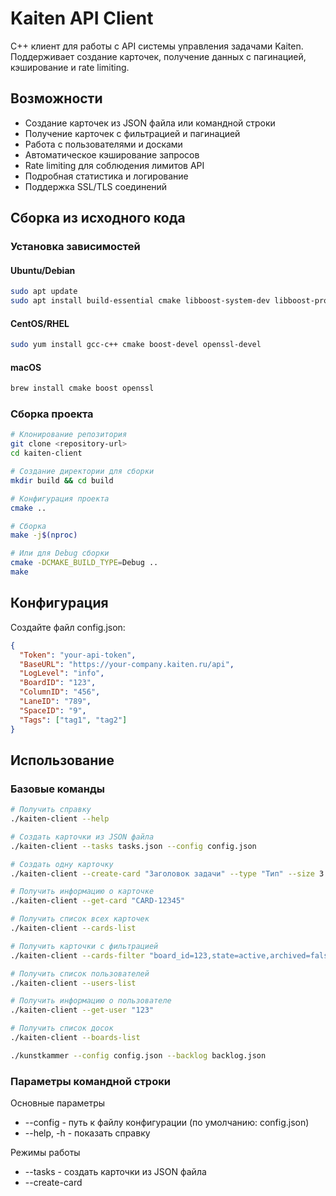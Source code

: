 # Kaiten API Client

C++ клиент для работы с API системы управления задачами Kaiten. Поддерживает создание карточек, получение данных с пагинацией, кэширование и rate limiting.

## Возможности

* Создание карточек из JSON файла или командной строки
* Получение карточек с фильтрацией и пагинацией
* Работа с пользователями и досками
* Автоматическое кэширование запросов
* Rate limiting для соблюдения лимитов API
* Подробная статистика и логирование
* Поддержка SSL/TLS соединений

## Сборка из исходного кода

### Установка зависимостей

#### Ubuntu/Debian
```bash
sudo apt update
sudo apt install build-essential cmake libboost-system-dev libboost-program-options-dev libssl-dev
```

#### CentOS/RHEL

```bash
sudo yum install gcc-c++ cmake boost-devel openssl-devel
```

#### macOS

```bash
brew install cmake boost openssl
```

### Сборка проекта

```bash
# Клонирование репозитория
git clone <repository-url>
cd kaiten-client

# Создание директории для сборки
mkdir build && cd build

# Конфигурация проекта
cmake ..

# Сборка
make -j$(nproc)

# Или для Debug сборки
cmake -DCMAKE_BUILD_TYPE=Debug ..
make
```

## Конфигурация

Создайте файл config.json:

```json
{
  "Token": "your-api-token",
  "BaseURL": "https://your-company.kaiten.ru/api",
  "LogLevel": "info",
  "BoardID": "123",
  "ColumnID": "456",
  "LaneID": "789",
  "SpaceID": "9",
  "Tags": ["tag1", "tag2"]
}
```

## Использование

### Базовые команды

```bash
# Получить справку
./kaiten-client --help

# Создать карточки из JSON файла
./kaiten-client --tasks tasks.json --config config.json

# Создать одну карточку
./kaiten-client --create-card "Заголовок задачи" --type "Тип" --size 3 --tags "тег1,тег2"

# Получить информацию о карточке
./kaiten-client --get-card "CARD-12345"

# Получить список всех карточек
./kaiten-client --cards-list

# Получить карточки с фильтрацией
./kaiten-client --cards-filter "board_id=123,state=active,archived=false"

# Получить список пользователей
./kaiten-client --users-list

# Получить информацию о пользователе
./kaiten-client --get-user "123"

# Получить список досок
./kaiten-client --boards-list

./kunstkammer --config config.json --backlog backlog.json
```

### Параметры командной строки

Основные параметры
* --config <file> - путь к файлу конфигурации (по умолчанию: config.json)
* --help, -h - показать справку

Режимы работы
* --tasks <file> - создать карточки из JSON файла
* --create-card <title> - создать одну карточку
* --get-card <number> - получить карточку по номеру
* --cards-list - получить список карточек
* --cards-filter <filters> - фильтрация карточек
* --users-list - получить список пользователей
* --get-user <id> - получить пользователя по ID
* --boards-list - получить список досок

Параметры создания карточек
* --type <type> - тип карточки
* --size <number> - размер карточки
* --tags <tags> - теги через запятую

Управление кэшированием
* --no-cache - отключить кэширование
* --cache-stats - показать статистику кэша
* --clear-cache - очистить все кэши

Управление rate limiting
* --no-rate-limit - отключить rate limiting
* --rate-limit-stats - показать статистику rate limiting
* --rate-limit-per-minute <number> - лимит запросов в минуту (по умолчанию: 60)
* --rate-limit-per-hour <number> - лимит запросов в час (по умолчанию: 1000)
* --request-interval <ms> - минимальный интервал между запросами (по умолчанию: 100мс)

Пагинация
* --limit <number> - размер страницы (по умолчанию: 100)
* --sort-by <field> - поле для сортировки
* --sort-order <order> - порядок сортировки (asc/desc)


### Формат JSON для создания задач

```json

{
  "backlog": [
	  {
		"parent": "64151",
		"responsible": "avechkanov@atollis.com",
		"role": "C++|React|Java",
		"tags": ["C++", "ГГИС"],
		"tasks": [
		  {
			"size": 3,
			"title": "Название задачи 1"
		  },
		  {
			"size": 5,
			"title": "Название задачи 2"
		  }
		]
	  },
	  {
		"parent": "64053",
		"responsible": "elavlinskaya@atollis.com",
		"role": "C++|React|Java",
		"tags": ["Java", "ГГИС"],
		"tasks": [
		  {
			"size": 3,
			"title": "Название задачи 1"
		  },
		  {
			"size": 5,
			"title": "Название задачи 2" 
		  }
		]
	  }
  ]
}
```


### Примеры использования

Создание нескольких карточек из файла

```bash
./kaiten-client --tasks weekly-tasks.json --config config.json --no-cache
```

Получение карточек с фильтрацией

```bash
./kaiten-client --cards-filter "board_id=123,state=active,archived=false" --limit 50
```

Создание одной карточки

```bash
./kaiten-client --create-card "Срочная задача" --type "Баг" --size 5 --tags "срочно,production" --config config.json
```

Мониторинг производительности

```bash
./kaiten-client --cards-list --cache-stats --rate-limit-stats
```

### Формат фильтров

Фильтры задаются в формате key1=value1,key2=value2 :
* board_id - ID доски
* lane_id - ID лейна
* column_id - ID колонки
* owner_id - ID владельца
* member_id - ID участника
* type_id - ID типа карточки
* type - название типа
* state - состояние карточки
* archived - архивные (true/false)
* blocked - заблокированные (true/false)
* asap - срочные (true/false)
* search - полнотекстовый поиск
* created_after, created_before - фильтр по дате создания
* updated_after, updated_before - фильтр по дате обновления









### Пример использования

```bash
# Получить карточку по номеру
./kunstkammer --get-card "60127" --config config.json

# Создать карточку
./kunstkammer --create-card "Новая задача" --type "task" --size 3 --tags "urgent,backend"

# Список карточек
./kunstkammer --cards-list

# Создание из файла задач
./kunstkammer --tasks tasks.json

# Получить все карточки с фильтрами
./kunstkammer --cards-filter "board_id=123,type=task" --config config.json

# Получить всех пользователей
./kunstkammer --users-list --config config.json

# Получить конкретного пользователя
./kunstkammer --get-user 12345 --config config.json

# Получить карточки по различным критериям
./kunstkammer --cards-filter "lane_id=678,state=active" --config config.json

# Получить все карточки с пагинацией и сортировкой
./kunstkammer --cards-list --limit 50 --sort-by updated --sort-order desc

# Получить карточки с фильтрами и пагинацией
./kunstkammer --cards-filter "board_id=123,state=active" --limit 100

# Получить всех пользователей с пагинацией
./kunstkammer --users-list --limit 200

# Получить все доски
./kunstkammer --boards-list

# С настройками по умолчанию (кэширование и rate limiting включены)
./kunstkammer --get-card CARD-123

# Без кэширования
./kunstkammer --cards-list --no-cache

# Без rate limiting
./kunstkammer --users-list --no-rate-limit

# С кастомными лимитами
./kunstkammer --cards-list --rate-limit-per-minute 30 --rate-limit-per-hour 500

# Показать статистику
./kunstkammer --cache-stats --rate-limit-stats

# Очистить кэш
./kunstkammer --clear-cache

# Комбинированное использование
./kunstkammer --cards-list --no-cache --rate-limit-per-minute 10
```



